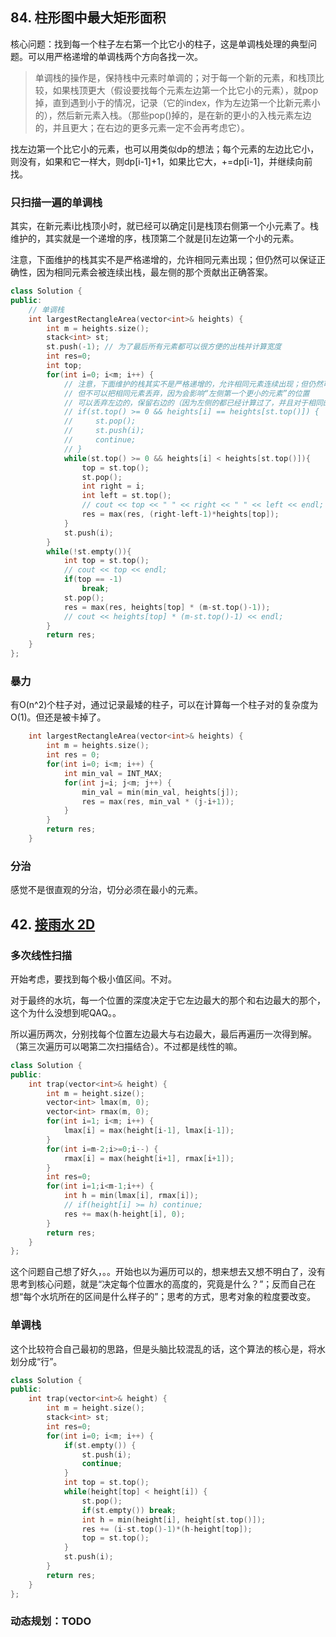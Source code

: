 ## 84. 柱形图中最大矩形面积

核心问题：找到每一个柱子左右第一个比它小的柱子，这是单调栈处理的典型问题。可以用严格递增的单调栈两个方向各找一次。

> 单调栈的操作是，保持栈中元素时单调的；对于每一个新的元素，和栈顶比较，如果栈顶更大（假设要找每个元素左边第一个比它小的元素），就pop掉，直到遇到小于的情况，记录（它的index，作为左边第一个比新元素小的），然后新元素入栈。（那些pop()掉的，是在新的更小的入栈元素左边的，并且更大；在右边的更多元素一定不会再考虑它）。

找左边第一个比它小的元素，也可以用类似dp的想法；每个元素的左边比它小，则没有，如果和它一样大，则dp[i-1]+1，如果比它大，+=dp[i-1]，并继续向前找。

### 只扫描一遍的单调栈

其实，在新元素i比栈顶小时，就已经可以确定[i]是栈顶右侧第一个小元素了。栈维护的，其实就是一个递增的序，栈顶第二个就是[i]左边第一个小的元素。

注意，下面维护的栈其实不是严格递增的，允许相同元素出现；但仍然可以保证正确性，因为相同元素会被连续出栈，最左侧的那个贡献出正确答案。

```c++
class Solution {
public:
    // 单调栈
    int largestRectangleArea(vector<int>& heights) {
        int m = heights.size();
        stack<int> st;
        st.push(-1); // 为了最后所有元素都可以很方便的出栈并计算宽度
        int res=0;
        int top;
        for(int i=0; i<m; i++) {
            // 注意，下面维护的栈其实不是严格递增的，允许相同元素连续出现；但仍然可以保证正确性，因为相同元素会被连续出栈，最左侧的那个贡献出正确答案。
            // 但不可以把相同元素丢弃，因为会影响“左侧第一个更小的元素”的位置
            // 可以丢弃左边的，保留右边的（因为左侧的都已经计算过了，并且对于相同的相邻元素，只有右侧的会有效）
            // if(st.top() >= 0 && heights[i] == heights[st.top()]) {
            //     st.pop();
            //     st.push(i);
            //     continue;
            // }
            while(st.top() >= 0 && heights[i] < heights[st.top()]){
                top = st.top();
                st.pop();
                int right = i;
                int left = st.top();
                // cout << top << " " << right << " " << left << endl;
                res = max(res, (right-left-1)*heights[top]);
            }
            st.push(i);
        }
        while(!st.empty()){
            int top = st.top();
            // cout << top << endl;
            if(top == -1)
                break;
            st.pop();
            res = max(res, heights[top] * (m-st.top()-1));
            // cout << heights[top] * (m-st.top()-1) << endl;
        }
        return res;
    }
};
```

### 暴力

有O(n^2)个柱子对，通过记录最矮的柱子，可以在计算每一个柱子对的复杂度为O(1)。但还是被卡掉了。

```c++
    int largestRectangleArea(vector<int>& heights) {
        int m = heights.size();
        int res = 0;
        for(int i=0; i<m; i++) {
            int min_val = INT_MAX;
            for(int j=i; j<m; j++) {
                min_val = min(min_val, heights[j]);
                res = max(res, min_val * (j-i+1));
            }
        }
        return res;
    }
```

### 分治

感觉不是很直观的分治，切分必须在最小的元素。

## 42. [接雨水 2D](https://www.acwing.com/solution/LeetCode/content/121/)

### 多次线性扫描

开始考虑，要找到每个极小值区间。不对。

对于最终的水坑，每一个位置的深度决定于它左边最大的那个和右边最大的那个，这个为什么没想到呢QAQ。。

所以遍历两次，分别找每个位置左边最大与右边最大，最后再遍历一次得到解。（第三次遍历可以喝第二次扫描结合）。不过都是线性的嘛。

```c++
class Solution {
public:
    int trap(vector<int>& height) {
        int m = height.size();
        vector<int> lmax(m, 0);
        vector<int> rmax(m, 0);
        for(int i=1; i<m; i++) {
            lmax[i] = max(height[i-1], lmax[i-1]);
        }
        for(int i=m-2;i>=0;i--) {
            rmax[i] = max(height[i+1], rmax[i+1]);
        }
        int res=0;
        for(int i=1;i<m-1;i++) {
            int h = min(lmax[i], rmax[i]);
            // if(height[i] >= h) continue;
            res += max(h-height[i], 0);
        }
        return res;
    }
};
```

这个问题自己想了好久，。。开始也以为遍历可以的，想来想去又想不明白了，没有思考到核心问题，就是“决定每个位置水的高度的，究竟是什么？”；反而自己在想“每个水坑所在的区间是什么样子的”；思考的方式，思考对象的粒度要改变。

### 单调栈

这个比较符合自己最初的思路，但是头脑比较混乱的话，这个算法的核心是，将水划分成“行”。

<!-- 维护一个递减栈，栈中维护的是U型区域的左右高，即栈中相邻两个元素代表一个U型区域。 -->

<!-- 每一次更新的时候，相当于找未计算的水的深度，每次更新一个矩形面积。 -->

<!-- 对于每个位置i，遍历经过它以后，我们计算完的是，它左侧，它的高度以下的水的多少。 -->

```c++
class Solution {
public:
    int trap(vector<int>& height) {
        int m = height.size();
        stack<int> st;
        int res=0;
        for(int i=0; i<m; i++) {
            if(st.empty()) {
                st.push(i);
                continue;
            }
            int top = st.top();
            while(height[top] < height[i]) {
                st.pop();
                if(st.empty()) break;
                int h = min(height[i], height[st.top()]);
                res += (i-st.top()-1)*(h-height[top]);              
                top = st.top();
            }
            st.push(i);
        }
        return res;
    }
};
```

### 动态规划：TODO




